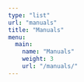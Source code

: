 ```yaml
---
type: "list"
url: "manuals"
title: "Manuals"
menu:
  main:
    name: "Manuals"
    weight: 3
    url: "/manuals/"
---
```

